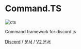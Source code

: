 # Command.TS

![cts](https://user-images.githubusercontent.com/68010770/145200458-b14c5e4e-6927-4516-8d48-c68a384d2a20.png)

Command framework for discord.js

[Discord](https://discord.gg/EEhcPzsGHV) / [문서](https://v3.cts.pikokr.dev) / [V2 문서](https://command-ts-docs-ezojnktwv-pikokr.vercel.app/)
